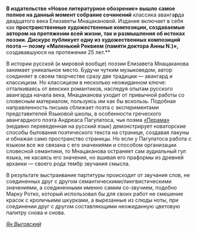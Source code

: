 **В издательстве «Новое литературное обозрение» вышло[‌](#)** **самое полное на данный момент собрание сочинений** классика аванга**р**да двадцатого века Елизаветы Мнацакановой. Издание включает в себя как **пространственные **художественные **композиции**, **создаваемые автором на протяжении всей жизни, **так и** размышления об истоках поэзии. Дискурс публикует **одну из художественных композиций поэт**а** — поэму** «**Маленький Реквием (**памяти доктора Анны **N**.)**»**,** создававшуюся на протяжении 25 лет.**

В истории русской (и мировой вообще) поэзии Елизавета Мнацаканова занимает уникальное место. Будучи чутким музыковедом, автор соединяет в своем творчестве сразу две традиции — авангард и классицизм. Но классицизм в несколько неожиданном ключе: отталкиваясь от венских романтиков, наследуя опытам русского авангарда начала века, Мнацаканова уходит от привычной работы со словесным материалом, пользуясь им как бы вскользь. Подобная направленность письма сближает поэта с экспериментами представителей Языковой школы, в особенности греческого авангардного поэта Андреаса Пагулатоса, чья поэма [«Перама»](https://everything.kz/article/39282063-andreas-pagulatos-perama) (недавно переведенная на русский язык) демонстрирует новаторские способы бытования поэтического текста на странице, создавая лакуны и обнажая само пространство страницы. Но если у Пагулатоса работа с языком все же связана с его значениями и способом организации словесной семантики, то Мнацаканова остраняет сам аудиальный гул языка, не касаясь его значения, но вшивая его праформы из древней архаики — своего рода тембр звучания смысла.

В результате выстраивание партитуры происходит от звучания слов, не соединенных друг с другом семантическими/лингвистическими значениями, а соединенными именно самим со-звучием, подобно Марку Ротко, который использовал бы для своих работ не смешение красок с кроличьими шкурками, а вырезанные из слюды ноты, при соединении друг с другом составляющими неожиданную цветовую палитру снова и снова.

_[Ян Выговский](https://discours.io/v-janis)_

  


  

